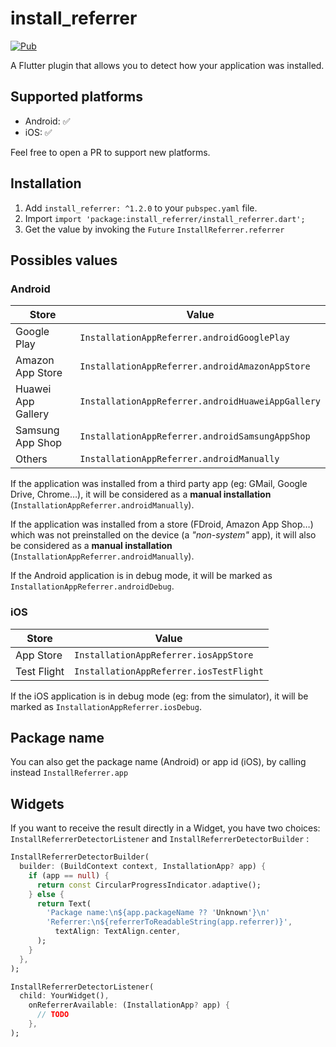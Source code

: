 # install_referrer

[![Pub](https://img.shields.io/pub/v/flutter_install_referrer.svg)](https://pub.dartlang.org/packages/install_referrer)

A Flutter plugin that allows you to detect how your application was installed.

## Supported platforms

- Android: ✅
- iOS: ✅ 

Feel free to open a PR to support new platforms.

## Installation

1. Add `install_referrer: ^1.2.0` to your `pubspec.yaml` file.
2. Import `import 'package:install_referrer/install_referrer.dart';`
3. Get the value by invoking the `Future` `InstallReferrer.referrer`

## Possibles values

### Android

| Store               | Value                                             |
|---------------------|---------------------------------------------------|
| Google Play         | `InstallationAppReferrer.androidGooglePlay`       |
| Amazon App Store    | `InstallationAppReferrer.androidAmazonAppStore`   |
| Huawei App Gallery  | `InstallationAppReferrer.androidHuaweiAppGallery` |
| Samsung App Shop    | `InstallationAppReferrer.androidSamsungAppShop`   |
| Others              | `InstallationAppReferrer.androidManually`         |

If the application was installed from a third party app (eg: GMail, Google Drive, Chrome…), it will be considered as a **manual installation** (`InstallationAppReferrer.androidManually`).

If the application was installed from a store (FDroid, Amazon App Shop…) which was not preinstalled on the device (a _"non-system"_ app), it will also be considered as a **manual installation** (`InstallationAppReferrer.androidManually`).

If the Android application is in debug mode, it will be marked as `InstallationAppReferrer.androidDebug`.

### iOS

| Store            | Value                                            |
|------------------|--------------------------------------------------|
| App Store        | `InstallationAppReferrer.iosAppStore`            |
| Test Flight      | `InstallationAppReferrer.iosTestFlight`          |

If the iOS application is in debug mode (eg: from the simulator), it will be marked as `InstallationAppReferrer.iosDebug`.


## Package name

You can also get the package name (Android) or app id (iOS), by calling instead `InstallReferrer.app`

## Widgets

If you want to receive the result directly in a Widget, you have two choices: `InstallReferrerDetectorListener` and `InstallReferrerDetectorBuilder` :


```dart
InstallReferrerDetectorBuilder(
  builder: (BuildContext context, InstallationApp? app) {
    if (app == null) {
      return const CircularProgressIndicator.adaptive();
    } else {
      return Text(
        'Package name:\n${app.packageName ?? 'Unknown'}\n'
        'Referrer:\n${referrerToReadableString(app.referrer)}',
          textAlign: TextAlign.center,
      );
    }
  },
);
```

```dart
InstallReferrerDetectorListener(
  child: YourWidget(),
    onReferrerAvailable: (InstallationApp? app) {
      // TODO
    },
);
```